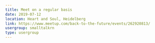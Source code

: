 ```yaml
---
title: Meet on a regular basis
date: 2019-07-12
location: Heart and Soul, Heidelberg
link: https://www.meetup.com/back-to-the-future/events/262920813/
usergroup: smalltalkrn
type: usergroup
---
```

